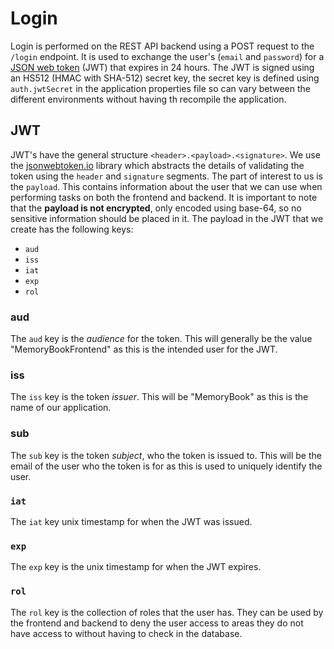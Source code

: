 # Login

Login is performed on the REST API backend using a POST request to the `/login` endpoint. It
is used to exchange the user's (`email` and `password`) for a [JSON web token](https://jwt.io) (JWT) that
expires in 24 hours. The JWT is signed using an HS512 (HMAC with SHA-512) secret key, the
secret key is defined using `auth.jwtSecret` in the application properties file so can vary
between the different environments without having th recompile the application.

## JWT

JWT's have the general structure `<header>.<payload>.<signature>`. We use the
[jsonwebtoken.io](https://www.jsonwebtoken.io/) library which abstracts the details of
validating the token using the `header` and `signature` segments. The part of interest
to us is the `payload`. This contains information about the user that we can use when
performing tasks on both the frontend and backend. It is important to note that the **payload
is not encrypted**, only encoded using base-64, so no sensitive information should be placed
in it. The payload in the JWT that we create has the following keys:

- `aud`
- `iss`
- `iat`
- `exp`
- `rol`

### aud

The `aud` key is the _audience_ for the token. This will generally be the value "MemoryBookFrontend" as this
is the intended user for the JWT.

### iss

The `iss` key is the token _issuer_. This will be "MemoryBook" as this is the name of our application.

### sub

The `sub` key is the token _subject_, who the token is issued to. This will be the email of the user who the token
is for as this is used to uniquely identify the user.

### `iat`

The `iat` key unix timestamp for when the JWT was issued.

### `exp`

The `exp` key is the unix timestamp for when the JWT expires.

### `rol`

The `rol` key is the collection of roles that the user has. They can be used by the frontend and backend
to deny the user access to areas they do not have access to without having to check in the database.